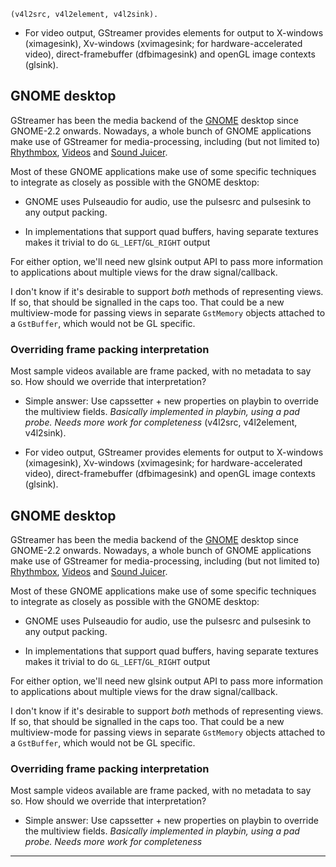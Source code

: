     (v4l2src, v4l2element, v4l2sink).

  - For video output, GStreamer provides elements for output to
    X-windows (ximagesink), Xv-windows (xvimagesink; for
    hardware-accelerated video), direct-framebuffer (dfbimagesink) and
    openGL image contexts (glsink).

## GNOME desktop

GStreamer has been the media backend of the
[GNOME](http://www.gnome.org/) desktop since GNOME-2.2 onwards.
Nowadays, a whole bunch of GNOME applications make use of GStreamer for
media-processing, including (but not limited to)
[Rhythmbox](http://www.rhythmbox.org/),
[Videos](https://wiki.gnome.org/Apps/Videos) and [Sound
Juicer](https://wiki.gnome.org/Apps/SoundJuicer).

Most of these GNOME applications make use of some specific techniques to
integrate as closely as possible with the GNOME desktop:

  - GNOME uses Pulseaudio for audio, use the pulsesrc and pulsesink
   to any output packing.

 - In implementations that support quad buffers, having separate textures
   makes it trivial to do `GL_LEFT`/`GL_RIGHT` output

For either option, we'll need new glsink output API to pass more
information to applications about multiple views for the draw signal/callback.

I don't know if it's desirable to support *both* methods of representing
views. If so, that should be signalled in the caps too. That could be a
new multiview-mode for passing views in separate `GstMemory` objects
attached to a `GstBuffer`, which would not be GL specific.

### Overriding frame packing interpretation

Most sample videos available are frame packed, with no metadata
to say so. How should we override that interpretation?

 - Simple answer: Use capssetter + new properties on playbin to
   override the multiview fields. *Basically implemented in playbin, using*
   *a pad probe. Needs more work for completeness*
    (v4l2src, v4l2element, v4l2sink).

  - For video output, GStreamer provides elements for output to
    X-windows (ximagesink), Xv-windows (xvimagesink; for
    hardware-accelerated video), direct-framebuffer (dfbimagesink) and
    openGL image contexts (glsink).

## GNOME desktop

GStreamer has been the media backend of the
[GNOME](http://www.gnome.org/) desktop since GNOME-2.2 onwards.
Nowadays, a whole bunch of GNOME applications make use of GStreamer for
media-processing, including (but not limited to)
[Rhythmbox](http://www.rhythmbox.org/),
[Videos](https://wiki.gnome.org/Apps/Videos) and [Sound
Juicer](https://wiki.gnome.org/Apps/SoundJuicer).

Most of these GNOME applications make use of some specific techniques to
integrate as closely as possible with the GNOME desktop:

  - GNOME uses Pulseaudio for audio, use the pulsesrc and pulsesink
   to any output packing.

 - In implementations that support quad buffers, having separate textures
   makes it trivial to do `GL_LEFT`/`GL_RIGHT` output

For either option, we'll need new glsink output API to pass more
information to applications about multiple views for the draw signal/callback.

I don't know if it's desirable to support *both* methods of representing
views. If so, that should be signalled in the caps too. That could be a
new multiview-mode for passing views in separate `GstMemory` objects
attached to a `GstBuffer`, which would not be GL specific.

### Overriding frame packing interpretation

Most sample videos available are frame packed, with no metadata
to say so. How should we override that interpretation?

 - Simple answer: Use capssetter + new properties on playbin to
   override the multiview fields. *Basically implemented in playbin, using*
   *a pad probe. Needs more work for completeness*

---

